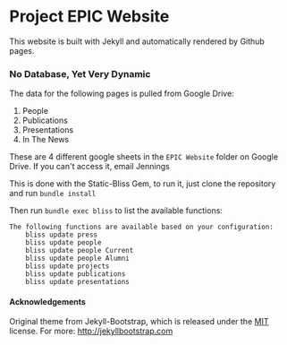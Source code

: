 # Project EPIC Website
This website is built with Jekyll and automatically rendered by Github pages.

### No Database, Yet Very Dynamic
The data for the following pages is pulled from Google Drive:

1. People
2. Publications
3. Presentations
4. In The News

These are 4 different google sheets in the ```EPIC Website``` folder on Google Drive. If you can't access it, email Jennings

This is done with the Static-Bliss Gem, to run it, just clone the repository and run ```bundle install```

Then run ```bundle exec bliss``` to list the available functions: 

	The following functions are available based on your configuration:
		bliss update press
		bliss update people
		bliss update people Current
		bliss update people Alumni
		bliss update projects
		bliss update publications
		bliss update presentations

#### Acknowledgements
Original theme from Jekyll-Bootstrap, which is released under the [MIT](http://opensource.org/licenses/MIT) license.  For more:  <http://jekyllbootstrap.com>